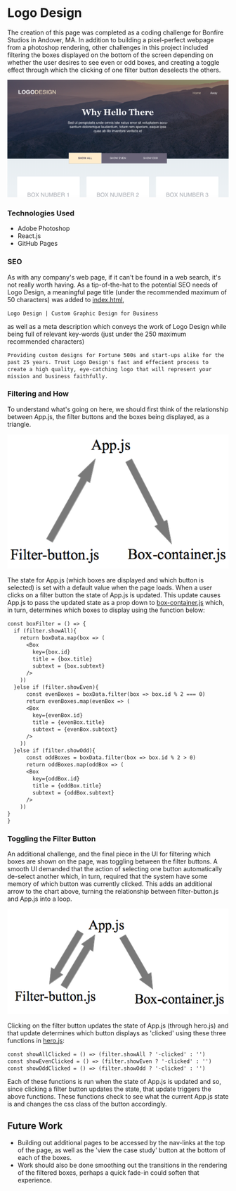 # Logo Design

The creation of this page was completed as a coding challenge for Bonfire Studios
in Andover, MA. In addition to building a pixel-perfect webpage from a photoshop
rendering, other challenges in this project included filtering the boxes displayed
on the bottom of the screen depending on whether the user desires to see even or odd
boxes, and creating a toggle effect through which the clicking of one filter
button deselects the others.

![Logo Design](./src/images/logo-design.png)

### Technologies Used

-   Adobe Photoshop
-   React.js
-   GitHub Pages

### SEO
As with any company's web page, if it can't be found in a web search, it's not
really worth having. As a tip-of-the-hat to the potential SEO needs of Logo Design,
a meaningful page title (under the recommended maximum of 50 characters) was added
to [index.html](./public/index.html),

```
Logo Design | Custom Graphic Design for Business
```
as well as a meta description which conveys the work of Logo Design while being
full of relevant key-words (just under the 250 maximum recommended characters)

```
Providing custom designs for Fortune 500s and start-ups alike for the past 25 years. Trust Logo Design's fast and effecient process to create a high quality, eye-catching logo that will represent your mission and business faithfully.
```

### Filtering and How
To understand what's going on here, we should first think of the relationship
between App.js, the filter buttons and the boxes being displayed, as a triangle.

![App.js Relationships](./src/images/App.js-relationship.png)

The state for App.js (which boxes are displayed and which button is selected) is
set with a default value when the page loads. When a user clicks on a filter button
the state of App.js is updated. This update causes App.js to pass the updated state
as a prop down to [box-container.js](./src/Boxes-Box_Container) which, in turn, determines which boxes to display using the function below:

```
const boxFilter = () => {
  if (filter.showAll){
    return boxData.map(box => (
      <Box
        key={box.id}
        title = {box.title}
        subtext = {box.subtext}
      />
    ))
  }else if (filter.showEven){
      const evenBoxes = boxData.filter(box => box.id % 2 === 0)
      return evenBoxes.map(evenBox => (
      <Box
        key={evenBox.id}
        title = {evenBox.title}
        subtext = {evenBox.subtext}
      />
    ))
  }else if (filter.showOdd){
      const oddBoxes = boxData.filter(box => box.id % 2 > 0)
      return oddBoxes.map(oddBox => (
      <Box
        key={oddBox.id}
        title = {oddBox.title}
        subtext = {oddBox.subtext}
      />
    ))
}
}
```
### Toggling the Filter Button

An additional challenge, and the final piece in the UI for filtering which boxes
are shown on the page, was toggling between the filter buttons. A smooth UI demanded
that the action of selecting one button automatically de-select another which,
in turn, required that the system have some memory of which button was currently
clicked. This adds an additional arrow to the chart above, turning the relationship between filter-button.js and App.js into a loop.

![Toggle Relationship](./src/images/toggle.png)

Clicking on the filter button updates the state of App.js (through hero.js) and that update determines which button displays as 'clicked' using these three functions in [hero.js](./src/hero.js):

```
const showAllClicked = () => (filter.showAll ? '-clicked' : '')
const showEvenClicked = () => (filter.showEven ? '-clicked' : '')
const showOddClicked = () => (filter.showOdd ? '-clicked' : '')
```
Each of these functions is run when the state of App.js is updated and so, since clicking a filter button updates the state, that update triggers the above functions.
These functions check to see what the current App.js state is and changes the css
class of the button accordingly.

## Future Work

-   Building out additional pages to be accessed by the nav-links
at the top of the page, as well as the 'view the case study' button at the bottom
of each of the boxes.
-   Work should also be done smoothing out the transitions in the rendering of the    filtered boxes, perhaps a quick fade-in could soften that experience.
